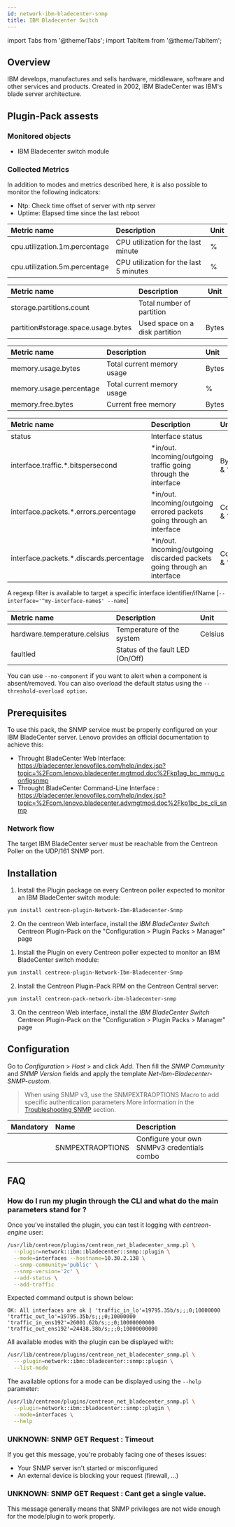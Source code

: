 ```yaml
---
id: network-ibm-bladecenter-snmp
title: IBM Bladecenter Switch
---
```

import Tabs from '@theme/Tabs';
import TabItem from '@theme/TabItem';


## Overview

IBM develops, manufactures and sells hardware, middleware, software and other
services and products. Created in 2002, IBM BladeCenter was IBM's blade server
architecture. 

## Plugin-Pack assests

### Monitored objects

* IBM Bladecenter switch module

### Collected Metrics

In addition to modes and metrics described here, it is also possible to monitor 
the following indicators:

* Ntp: Check time offset of server with ntp server
* Uptime: Elapsed time since the last reboot

<Tabs groupId="sync">
<TabItem value="Cpu" label="Cpu">

| Metric name                    | Description                              | Unit   |
| :----------------------------- | :--------------------------------------- | :------|
| cpu.utilization.1m.percentage  | CPU utilization for the last minute      | %      |
| cpu.utilization.5m.percentage  | CPU utilization for the last 5 minutes   | %      |

</TabItem>
<TabItem value="Storage" label="Storage">

| Metric name                         | Description                    | Unit   |
| :---------------------------------- | :----------------------------- |------- |
| storage.partitions.count            | Total number of partition      |        |
| partition#storage.space.usage.bytes | Used space on a disk partition | Bytes  |

</TabItem>
<TabItem value="Memory-Usage" label="Memory-Usage">

| Metric name             | Description                 | Unit   |
| :---------------------- | :---------------------------| :----- |
| memory.usage.bytes      | Total current memory usage  | Bytes  |
| memory.usage.percentage | Total current memory usage  |  %     |
| memory.free.bytes       | Current free memory         | Bytes  |

</TabItem>
<TabItem value="Traffic" label="Traffic">

| Metric name                              | Description                                                               | Unit        |
| :--------------------------------------- | :------------------------------------------------------------------------ | :---------- |
| status                                   | Interface status                                                          |             |
| interface.traffic.\*.bitspersecond       | \*in/out. Incoming/outgoing traffic going through the interface           | Bytes/s & % |
| interface.packets.\*.errors.percentage   | \*in/out. Incoming/outgoing errored packets going through an interface    | Count & %   |
| interface.packets.\*.discards.percentage | \*in/out. Incoming/outgoing discarded packets going through an interface  | Count & %   |

A regexp filter is available to target a specific interface identifier/ifName [```--interface='^my-interface-name$' --name```] 

</TabItem>
<TabItem value="Environment" label="Environment">

| Metric name                   | Description                      | Unit     |               
| :---------------------------- | :------------------------------- | :--------|
| hardware.temperature.celsius  | Temperature of the system        | Celsius  |
| faultled                      | Status of the fault LED (On/Off) |          |

You can use ```--no-component``` if you want to alert when a component is 
absent/removed. You can also overload the default status using the 
```--threshold-overload option```. 

</TabItem>
</Tabs>

## Prerequisites

To use this pack, the SNMP service must be properly configured on your 
IBM BladeCenter server. Lenovo provides an official documentation
to achieve this: 
* Throught BladeCenter Web Interface: https://bladecenter.lenovofiles.com/help/index.jsp?topic=%2Fcom.lenovo.bladecenter.mgtmod.doc%2Fkp1ag_bc_mmug_configsnmp
* Throught BladeCenter Command-Line Interface : https://bladecenter.lenovofiles.com/help/index.jsp?topic=%2Fcom.lenovo.bladecenter.advmgtmod.doc%2Fkp1bc_bc_cli_snmp

### Network flow

The target IBM BladeCenter server must be reachable from the Centreon
Poller on the UDP/161 SNMP port.

## Installation

<Tabs groupId="sync">
<TabItem value="Online License" label="Online License">

1. Install the Plugin package on every Centreon poller expected to monitor an IBM BladeCenter switch module:

```bash
yum install centreon-plugin-Network-Ibm-Bladecenter-Snmp
```

2. On the centreon Web interface, install the *IBM BladeCenter Switch* Centreon Plugin-Pack on the "Configuration > Plugin Packs > Manager" page

</TabItem>
<TabItem value="Offline License" label="Offline License">

1. Install the Plugin on every Centreon poller expected to monitor an IBM BladeCenter switch module:

```bash
yum install centreon-plugin-Network-Ibm-Bladecenter-Snmp
```

2. Install the Centreon Plugin-Pack RPM on the Centreon Central server:

```bash
yum install centreon-pack-network-ibm-bladecenter-snmp
```

3. On the centreon Web interface, install the *IBM BladeCenter Switch* Centreon Plugin-Pack on the "Configuration > Plugin Packs > Manager" page

</TabItem>
</Tabs>

## Configuration

Go to *Configuration* > *Host* > and click *Add*. Then fill the *SNMP Community*
and *SNMP Version* fields and apply the template 
*Net-Ibm-Bladecenter-SNMP-custom*.

> When using SNMP v3, use the SNMPEXTRAOPTIONS Macro to add specific authentication parameters 
> More information in the [Troubleshooting SNMP](../getting-started/how-to-guides/troubleshooting-plugins.md#snmpv3-options-mapping) section.

| Mandatory   | Name             | Description                                    |
| :---------- | :--------------- | :--------------------------------------------- |
|             | SNMPEXTRAOPTIONS | Configure your own SNMPv3 credentials combo    |

## FAQ

### How do I run my plugin through the CLI and what do the main parameters stand for ?

Once you've installed the plugin, you can test it logging with *centreon-engine*
user:
 
```bash
/usr/lib/centreon/plugins/centreon_net_bladecenter_snmp.pl \
  --plugin=network::ibm::bladecenter::snmp::plugin \
  --mode=interfaces --hostname=10.30.2.138 \
  --snmp-community='public' \
  --snmp-version='2c' \
  --add-status \
  --add-traffic
```

Expected command output is shown below:

```
OK: All interfaces are ok | 'traffic_in_lo'=19795.35b/s;;;0;10000000 'traffic_out_lo'=19795.35b/s;;;0;10000000 'traffic_in_ens192'=26001.62b/s;;;0;10000000000 'traffic_out_ens192'=24438.38b/s;;;0;10000000000
```

All available modes with the plugin can be displayed with:

```bash
/usr/lib/centreon/plugins/centreon_net_bladecenter_snmp.pl \
  ---plugin=network::ibm::bladecenter::snmp::plugin \
  --list-mode
```

The available options for a mode can be displayed using the ```--help``` parameter:

```bash
/usr/lib/centreon/plugins/centreon_net_bladecenter_snmp.pl \
  --plugin=network::ibm::bladecenter::snmp::plugin \
  --mode=interfaces \
  --help
```

### UNKNOWN: SNMP GET Request : Timeout

If you get this message, you're probably facing one of theses issues:

* Your SNMP server isn't started or misconfigured
* An external device is blocking your request (firewall, ...)

### UNKNOWN: SNMP GET Request : Cant get a single value.

This message generally means that SNMP privileges are not wide enough for the
mode/plugin to work properly.
